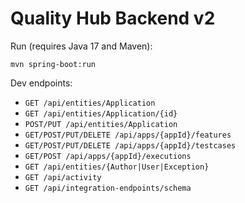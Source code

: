 # Quality Hub Backend v2

Run (requires Java 17 and Maven):
```
mvn spring-boot:run
```

Dev endpoints:
- `GET /api/entities/Application`
- `GET /api/entities/Application/{id}`
- `POST/PUT /api/entities/Application`
- `GET/POST/PUT/DELETE /api/apps/{appId}/features`
- `GET/POST/PUT/DELETE /api/apps/{appId}/testcases`
- `GET/POST /api/apps/{appId}/executions`
- `GET /api/entities/{Author|User|Exception}`
- `GET /api/activity`
- `GET /api/integration-endpoints/schema`
